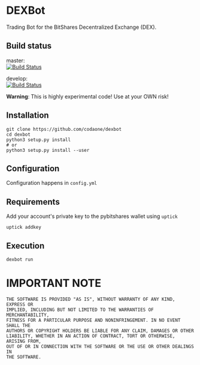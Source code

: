 # DEXBot

Trading Bot for the BitShares Decentralized Exchange
(DEX).

## Build status

master:  
[![Build Status](https://travis-ci.org/svdev/DEXBot.svg?branch=master)](https://travis-ci.org/svdev/DEXBot)

develop:  
[![Build Status](https://travis-ci.org/svdev/DEXBot.svg?branch=develop)](https://travis-ci.org/svdev/DEXBot)

**Warning**: This is highly experimental code! Use at your OWN risk!

## Installation

    git clone https://github.com/codaone/dexbot
    cd dexbot
    python3 setup.py install
    # or
    python3 setup.py install --user

## Configuration

Configuration happens in `config.yml`

## Requirements

Add your account's private key to the pybitshares wallet using `uptick`

    uptick addkey

## Execution

    dexbot run

# IMPORTANT NOTE

    THE SOFTWARE IS PROVIDED "AS IS", WITHOUT WARRANTY OF ANY KIND, EXPRESS OR
    IMPLIED, INCLUDING BUT NOT LIMITED TO THE WARRANTIES OF MERCHANTABILITY,
    FITNESS FOR A PARTICULAR PURPOSE AND NONINFRINGEMENT. IN NO EVENT SHALL THE
    AUTHORS OR COPYRIGHT HOLDERS BE LIABLE FOR ANY CLAIM, DAMAGES OR OTHER
    LIABILITY, WHETHER IN AN ACTION OF CONTRACT, TORT OR OTHERWISE, ARISING FROM,
    OUT OF OR IN CONNECTION WITH THE SOFTWARE OR THE USE OR OTHER DEALINGS IN
    THE SOFTWARE.
